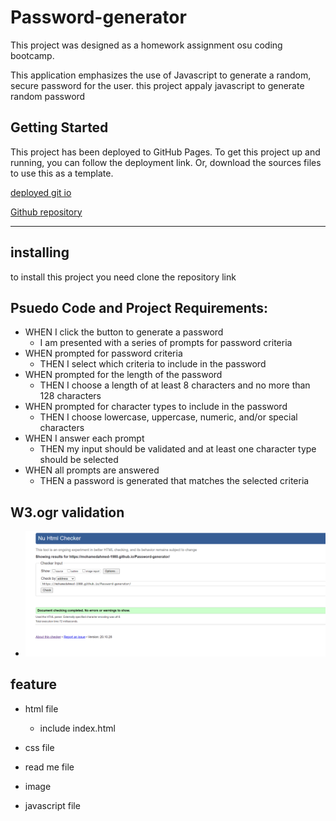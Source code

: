 # Password-generator

<p>This project was designed as a homework assignment osu coding bootcamp.

This application emphasizes the use of Javascript to generate a random, secure password for the user.
this project appaly javascript to generate random password</p>

## Getting Started

<p>This project has been deployed to GitHub Pages. To get this project up and running, you can follow the deployment link. Or, download the sources files to use this as a template.</p>

[deployed git io ](https://mohamedahmed-1980.github.io/Password-generator/) <br>

[Github repository](https://github.com/mohamedahmed-1980/Password-generator.git)

<hr style = "solid 2px black">

## installing

<p>to install this project you need clone the repository link <p>

## Psuedo Code and Project Requirements:

- WHEN I click the button to generate a password
  - I am presented with a series of prompts for password criteria
- WHEN prompted for password criteria
  - THEN I select which criteria to include in the password
- WHEN prompted for the length of the password
  - THEN I choose a length of at least 8 characters and no more than 128 characters
- WHEN prompted for character types to include in the password
  - THEN I choose lowercase, uppercase, numeric, and/or special characters
- WHEN I answer each prompt
  - THEN my input should be validated and at least one character type should be selected
- WHEN all prompts are answered
  - THEN a password is generated that matches the selected criteria

## W3.ogr validation

- ![W3 VALIDATION](W3.png)

## feature

- html file

  - include index.html

- css file
- read me file
- image
- javascript file
